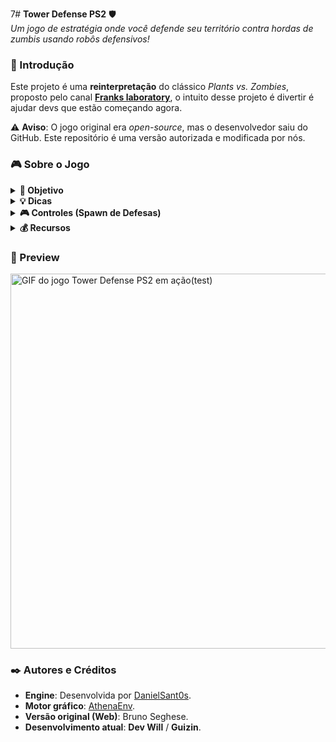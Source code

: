 7# **Tower Defense PS2** 🛡️  
*Um jogo de estratégia onde você defende seu território contra hordas de zumbis usando robôs defensivos!*  

<h3 id="inicio">🚀 Introdução</h3>  

Este projeto é uma **reinterpretação** do clássico *Plants vs. Zombies*, proposto pelo canal [**Franks laboratory**](https://youtube.com/@frankslaboratory?si=TL8yjnoXaUclc3eb), o intuito desse projeto é divertir é ajudar devs que estão começando agora.

⚠️ **Aviso**: O jogo original era *open-source*, mas o desenvolvedor saiu do GitHub. Este repositório é uma versão autorizada e modificada por nós.

<h3 id="sobre">🎮 Sobre o Jogo</h3>  

<details>
<summary><strong>🎯 Objetivo</strong></summary>  

- Impedir que os zumbis **avançem da direita para a esquerda** do mapa.  
- Coletar **moedas** para aumentar seus recursos e comprar defesas.  

</details>  

<details>
<summary><strong>💡 Dicas</strong></summary>  

- Posicione suas **defesas** longe dos zumbis para maximizar o tempo de ataque.  
- Evite colocar muitas defesas na tela para **prevenir quedas de FPS**.  

</details>  

<details>
<summary><strong>🎮 Controles (Spawn de Defesas)</strong></summary>  

- **Defesa 1**: Botão <kbd>X</kbd> (Custo: 100 recursos).  
- **Defesa 2**: Botão <kbd>□</kbd> (Custo: 160 recursos).  

</details>  

<details>
<summary><strong>💰 Recursos</strong></summary>  

- Recursos iniciais: **330**.  

</details>

<h3 id="preview">🎥 Preview</h3>  

<img src="assets/Prevew-Tower-Defense-PS2.gif" width="600" alt="GIF do jogo Tower Defense PS2 em ação(test)">


<h3 id="autor">✒️ Autores e Créditos</h3>  

- **Engine**: Desenvolvida por [DanielSant0s](https://github.com/DanielSant0s).  
- **Motor gráfico**: [AthenaEnv](https://github.com/DanielSant0s/AthenaEnv).  
- **Versão original (Web)**: Bruno Seghese.  
- **Desenvolvimento atual**: **Dev Will** / **Guizin**.
